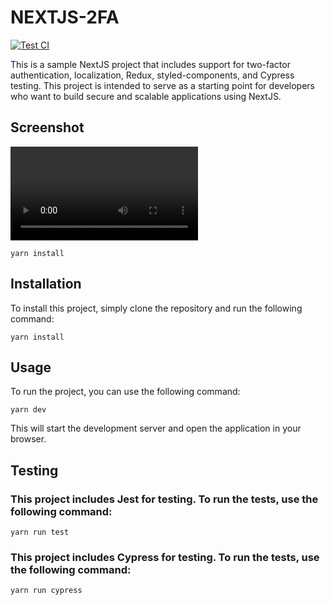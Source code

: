 # NEXTJS-2FA
[![Test CI](https://github.com/phuongpt/nextjs-2fa/actions/workflows/test.yml/badge.svg)](https://github.com/phuongpt/nextjs-2fa/actions/workflows/test.yml)

This is a sample NextJS project that includes support for two-factor authentication, localization, Redux, styled-components, and Cypress testing. This project is intended to serve as a starting point for developers who want to build secure and scalable applications using NextJS.


## Screenshot
![](https://github.com/phuongpt/nextjs-2fa/blob/develop/docs/images/login.cy.ts.mp4)

```yarn install```
## Installation
To install this project, simply clone the repository and run the following command:

```yarn install```


## Usage
To run the project, you can use the following command:

```yarn dev```

This will start the development server and open the application in your browser.



## Testing
### This project includes Jest for testing. To run the tests, use the following command:

```yarn run test```

### This project includes Cypress for testing. To run the tests, use the following command:

```yarn run cypress```
